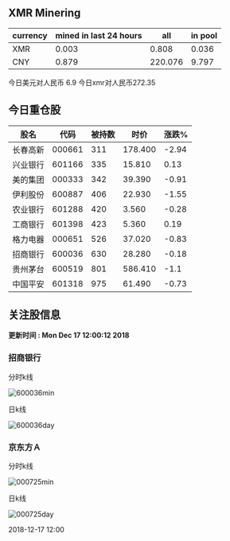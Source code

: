 ## XMR Minering

|currency|mined in last 24 hours|all|in pool|
|---|---|---|---|
|XMR|0.003|0.808|0.036|
|CNY|0.879|220.076|9.797|

今日美元对人民币 6.9	今日xmr对人民币272.35


## 今日重仓股 

|股名|代码|被持数|时价|涨跌%|
|---|---|---|---|---|
|长春高新|000661|311|178.400|-2.94|
|兴业银行|601166|335|15.810|0.13|
|美的集团|000333|342|39.390|-0.91|
|伊利股份|600887|406|22.930|-1.55|
|农业银行|601288|420|3.560|-0.28|
|工商银行|601398|423|5.360|0.19|
|格力电器|000651|526|37.020|-0.83|
|招商银行|600036|630|28.280|-0.18|
|贵州茅台|600519|801|586.410|-1.1|
|中国平安|601318|975|61.490|-0.73|

## 关注股信息
**更新时间 : Mon Dec 17 12:00:12 2018**
### 招商银行 
分时k线

![600036min](http://image.sinajs.cn/newchart/min/n/sh600036.gif)

日k线

![600036day](http://image.sinajs.cn/newchart/daily/n/sh600036.gif)

### 京东方Ａ 
分时k线

![000725min](http://image.sinajs.cn/newchart/min/n/sz000725.gif)

日k线

![000725day](http://image.sinajs.cn/newchart/daily/n/sz000725.gif)

2018-12-17 12:00